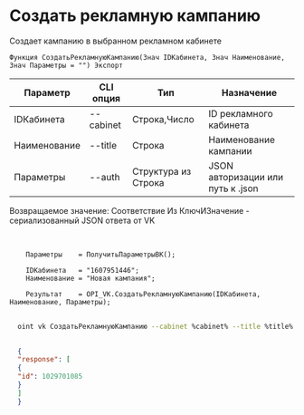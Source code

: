 ﻿---
sidebar_position: 1
---

# Создать рекламную кампанию
 Создает кампанию в выбранном рекламном кабинете



`Функция СоздатьРекламнуюКампанию(Знач IDКабинета, Знач Наименование, Знач Параметры = "") Экспорт`

  | Параметр | CLI опция | Тип | Назначение |
  |-|-|-|-|
  | IDКабинета | --cabinet | Строка,Число | ID рекламного кабинета |
  | Наименование | --title | Строка | Наименование кампании |
  | Параметры | --auth | Структура из Строка | JSON авторизации или путь к .json |

  
  Возвращаемое значение:   Соответствие Из КлючИЗначение - сериализованный JSON ответа от VK

<br/>




```bsl title="Пример кода"
    Параметры    = ПолучитьПараметрыВК();

    IDКабинета   = "1607951446";
    Наименование = "Новая кампания";

    Результат    = OPI_VK.СоздатьРекламнуюКампанию(IDКабинета, Наименование, Параметры);
```



```sh title="Пример команды CLI"
    
  oint vk СоздатьРекламнуюКампанию --cabinet %cabinet% --title %title% --auth %auth%

```

```json title="Результат"
  
  {
  "response": [
  {
  "id": 1029701085
  }
  ]
  }
  

```
